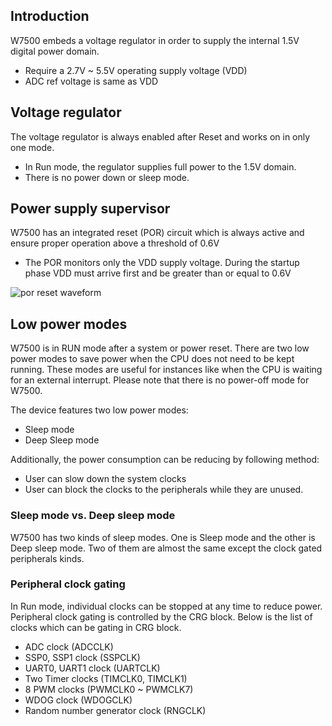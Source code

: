 ## Introduction

W7500 embeds a voltage regulator in order to supply the internal 1.5V digital power domain.
  * Require a 2.7V ~ 5.5V operating supply voltage (VDD)
  * ADC ref voltage is same as VDD
## Voltage regulator
The voltage regulator is always enabled after Reset and works on in only one mode.
  * In Run mode, the regulator supplies full power to the 1.5V domain.
  * There is no power down or sleep mode.
## Power supply supervisor
W7500 has an integrated reset (POR) circuit which is always active and ensure proper operation above a threshold of 0.6V
  * The POR monitors only the VDD supply voltage. During the startup phase VDD must arrive first and be greater than or equal to 0.6V

![por reset waveform](../img/por_reset_waveform.jpg)

## Low power modes
W7500 is in RUN mode after a system or power reset. There are two low power modes to save power when the CPU does not need to be kept running. These modes are useful for instances like when the CPU is waiting for an external interrupt. Please note that there is no power-off mode for W7500.

The device features two low power modes:
   * Sleep mode
   * Deep Sleep mode
   
Additionally, the power consumption can be reducing by following method:

   * User can slow down the system clocks
   * User can block the clocks to the peripherals while they are unused.
   
### Sleep mode vs. Deep sleep mode
W7500 has two kinds of sleep modes. One is Sleep mode and the other is Deep sleep mode. Two of them are almost the same except the clock gated peripherals kinds.



### Peripheral clock gating
In Run mode, individual clocks can be stopped at any time to reduce power. Peripheral clock gating is controlled by the CRG block. Below is the list of clocks which can be gating in CRG block.
   * ADC clock (ADCCLK)
   * SSP0, SSP1 clock (SSPCLK)
   * UART0, UART1 clock (UARTCLK)
   * Two Timer clocks (TIMCLK0, TIMCLK1)
   * 8 PWM clocks (PWMCLK0 ~ PWMCLK7)
   * WDOG clock (WDOGCLK)
   * Random number generator clock (RNGCLK)
